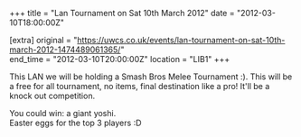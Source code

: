 +++
title = "Lan Tournament on Sat 10th March 2012"
date = "2012-03-10T18:00:00Z"

[extra]
original = "https://uwcs.co.uk/events/lan-tournament-on-sat-10th-march-2012-1474489061365/"    
end_time = "2012-03-10T20:00:00Z"
location = "LIB1"
+++

This LAN we will be holding a Smash Bros Melee Tournament :). This will be a free for all tournament, no items, final destination like a pro\! It'll be a knock out competition.

You could win: a giant yoshi.  
Easter eggs for the top 3 players :D

